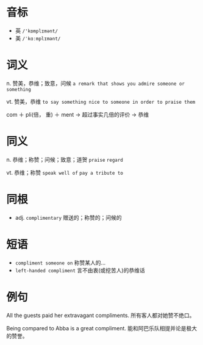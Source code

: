 # 音标

- 英 `/'kɒmplɪmənt/`
- 美 `/ˈkɑːmplɪmənt/`

# 词义

n. 赞美，恭维；致意，问候
`a remark that shows you admire someone or something`

vt. 赞美，恭维
`to say something nice to someone in order to praise them`



com ＋ pli(倍， 重) ＋ ment → 超过事实几倍的评价 → 恭维

# 同义

n. 恭维；称赞；问候；致意；道贺
`praise` `regard`

vt. 恭维；称赞
`speak well of` `pay a tribute to`

# 同根

- adj. `complimentary` 赠送的；称赞的；问候的

# 短语

- `compliment someone on` 称赞某人的…
- `left-handed compliment` 言不由衷(或挖苦人)的恭维话

# 例句

All the guests paid her extravagant compliments.
所有客人都对她赞不绝口。

Being compared to Abba is a great compliment.
能和阿巴乐队相提并论是极大的赞誉。


